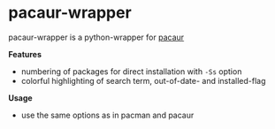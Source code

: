 pacaur-wrapper
=========================================
pacaur-wrapper is a python-wrapper for [pacaur](https://github.com/Spyhawk/pacaur)

**Features**
* 	numbering of packages for direct installation with `-Ss` option
*	colorful highlighting of search term, out-of-date- and installed-flag

**Usage**
*	use the same options as in pacman and pacaur
